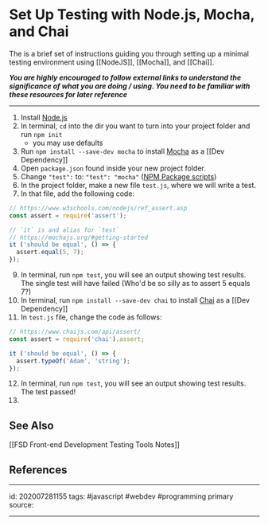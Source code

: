 # Set Up Testing with Node.js, Mocha, and Chai
The is a brief set of instructions guiding you through setting up a minimal testing environment using [[NodeJS]], [[Mocha]], and [[Chai]].

***You are highly encouraged to follow external links to understand the significance of what you are doing / using. You need to be familiar with these resources for later reference***

---

1. Install [Node.js](https://nodejs.org/en/download/)
2. In terminal, `cd` into the dir you want to turn into your project folder and run `npm init` 
    - you may use defaults
3. Run `npm install --save-dev mocha` to install [Mocha](https://mochajs.org/) as a [[Dev Dependency]]
4. Open `package.json` found inside your new project folder.
5. Change `"test":` to: `"test": "mocha"` ([NPM Package scripts](https://docs.npmjs.com/misc/scripts))
6. In the project folder, make a new file `test.js`, where we will write a test.
7. In that file, add the following code:
```js
// https://www.w3schools.com/nodejs/ref_assert.asp
const assert = require('assert');

// `it` is and alias for `test`
// https://mochajs.org/#getting-started
it ('should be equal', () => {
  assert.equal(5, 7);
});
```
9. In terminal, run `npm test`, you will see an output showing test results. The single test will have failed (Who'd be so silly as to assert 5 equals 7?)
10. In terminal, run `npm install --save-dev chai` to install [Chai](https://www.chaijs.com/) as a [[Dev Dependency]]
11. In `test.js` file, change the code as follows:
```js
// https://www.chaijs.com/api/assert/
const assert = require('chai').assert;

it ('should be equal', () => {
  assert.typeOf('Adam', 'string');
});
```
12. In terminal, run `npm test`, you will see an output showing test results. The test passed!
13. 
## See Also
[[FSD Front-end Development Testing Tools Notes]]

## References

---

id: 202007281155
tags: #javascript #webdev #programming
primary source:

---